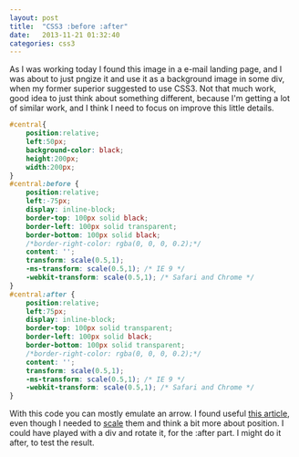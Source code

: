```yaml
---
layout: post
title:  "CSS3 :before :after"
date:   2013-11-21 01:32:40
categories: css3
---
```




As I was working today I found this image in a e-mail landing page, and I was about to just pngize it and use it as a background image in some div, when my former superior suggested to use CSS3. Not that much work, good idea to just think about something different, because I'm getting a lot of similar work, and I think I need to focus on improve this little details.

```css
#central{
	position:relative;
	left:50px;
	background-color: black;
	height:200px;
	width:200px;
}
#central:before {
	position:relative;
	left:-75px;
	display: inline-block;
	border-top: 100px solid black;
	border-left: 100px solid transparent;
	border-bottom: 100px solid black;
	/*border-right-color: rgba(0, 0, 0, 0.2);*/
	content: '';
	transform: scale(0.5,1);
	-ms-transform: scale(0.5,1); /* IE 9 */
	-webkit-transform: scale(0.5,1); /* Safari and Chrome */
}
#central:after {
	position:relative;
	left:75px;
	display: inline-block;
	border-top: 100px solid transparent;
	border-left: 100px solid black;
	border-bottom: 100px solid transparent;
	/*border-right-color: rgba(0, 0, 0, 0.2);*/
	content: '';
	transform: scale(0.5,1);
	-ms-transform: scale(0.5,1); /* IE 9 */
	-webkit-transform: scale(0.5,1); /* Safari and Chrome */
}
```

With this code you can mostly emulate an arrow. I found useful [this article][triangles], even though I needed to [scale][transformations] them and think a bit more about position. I could have played with a div and rotate it, for the :after part. I might do it after, to test the result.

[triangles]:http://davidwalsh.name/css-triangles
[transformations]:http://www.w3schools.com/css/css3_2dtransforms.asp